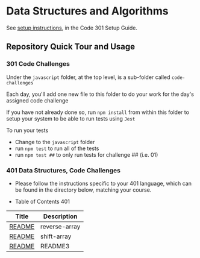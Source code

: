 # Data Structures and Algorithms

See [setup instructions](https://codefellows.github.io/setup-guide/code-301/3-code-challenges), in the Code 301 Setup Guide.

## Repository Quick Tour and Usage

### 301 Code Challenges

Under the `javascript` folder, at the top level, is a sub-folder called `code-challenges`

Each day, you'll add one new file to this folder to do your work for the day's assigned code challenge

If you have not already done so, run `npm install` from within this folder to setup your system to be able to run tests using `Jest`

To run your tests

- Change to the `javascript` folder
- run `npm test` to run all of the tests
- run `npm test ##` to only run tests for challenge ## (i.e. 01)

### 401 Data Structures, Code Challenges

- Please follow the instructions specific to your 401 language, which can be found in the directory below, matching your course.

-  Table of  Contents  401

| Title                                                                                | Description                    |
| -----------                                                                          | -----------                    |
|[README](https://haninhaidrah.github.io/codefellows-data-structures-and-algorithms/codeChallenge1)                                                                        |  reverse-array                  |
|[README](https://haninhaidrah.github.io/codefellows-data-structures-and-algorithms/codeChallenge2)                                                                        |  shift-array                    |
|[README](https://haninhaidrah.github.io/codefellows-data-structures-and-algorithms/codeChallenge3)                                                                        |  README3                        |
